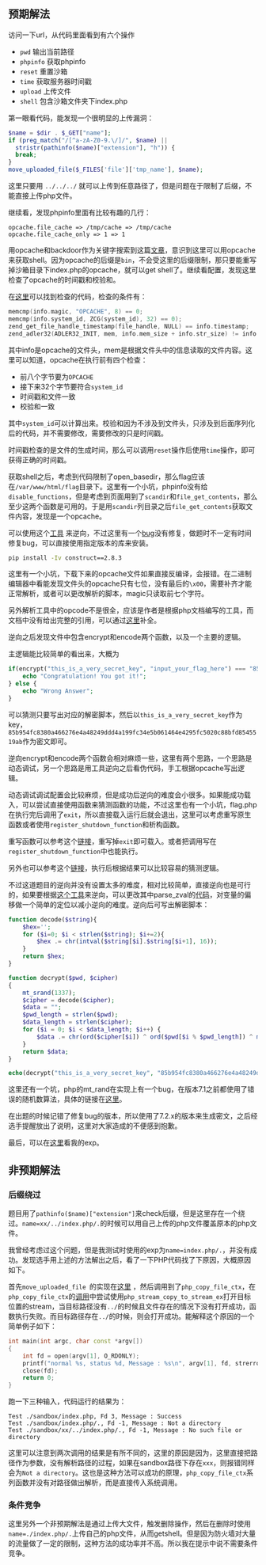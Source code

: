 ## 预期解法

访问一下url，从代码里面看到有六个操作

- ``pwd`` 输出当前路径
- ``phpinfo`` 获取phpinfo
- ``reset`` 重置沙箱
- ``time`` 获取服务器时间戳
- ``upload`` 上传文件
- ``shell`` 包含沙箱文件夹下index.php

第一眼看代码，能发现一个很明显的上传漏洞：

```php
$name = $dir . $_GET["name"];
if (preg_match("/[^a-zA-Z0-9.\/]/", $name) ||
  stristr(pathinfo($name)["extension"], "h")) {
  break;
}
move_uploaded_file($_FILES['file']['tmp_name'], $name);
```

这里只要用 ``../../../`` 就可以上传到任意路径了，但是问题在于限制了后缀，不能直接上传php文件。

继续看，发现phpinfo里面有比较有趣的几行：

```
opcache.file_cache => /tmp/cache => /tmp/cache
opcache.file_cache_only => 1 => 1
```

用opcache和backdoor作为关键字搜索到这篇[文章](http://gosecure.net/2016/05/26/detecting-hidden-backdoors-in-php-opcache/)，意识到这里可以用opcache来获取shell。因为opcache的后缀是``bin``，不会受这里的后缀限制，那只要能重写掉沙箱目录下index.php的opcache，就可以get shell了。继续看配置，发现这里检查了opcache的时间戳和校验和。

在[这里](https://github.com/php/php-src/blob/master/ext/opcache/zend_file_cache.c)可以找到检查的代码，检查的条件有：

```cc
memcmp(info.magic, "OPCACHE", 8) == 0;
memcmp(info.system_id, ZCG(system_id), 32) == 0);
zend_get_file_handle_timestamp(file_handle, NULL) == info.timestamp;
zend_adler32(ADLER32_INIT, mem, info.mem_size + info.str_size) != info.checksum;
```

其中info是opcache的文件头，mem是根据文件头中的信息读取的文件内容。这里可以知道，opcache在执行前有四个检查：

- 前八个字节要为``OPCACHE``
- 接下来32个字节要符合``system_id``
- 时间戳和文件一致
- 校验和一致

其中``system_id``可以计算出来。校验和因为不涉及到文件头，只涉及到后面序列化后的代码，并不需要修改，需要修改的只是时间戳。

时间戳检查的是文件的生成时间，那么可以调用``reset``操作后使用``time``操作，即可获得正确的时间戳。

获取shell之后，考虑到代码限制了open_basedir，那么flag应该在``/var/www/html/flag``目录下。这里有一个小坑，phpinfo没有给``disable_functions``，但是考虑到页面用到了``scandir``和``file_get_contents``，那么至少这两个函数是可用的。于是用``scandir``列目录之后``file_get_contents``获取文件内容，发现是一个opcache。

可以使用这个[工具](https://github.com/GoSecure/php7-opcache-override) 来逆向，不过这里有一个[bug](https://github.com/GoSecure/php7-opcache-override/issues/6)没有修复，做题时不一定有时间修复bug，可以直接使用指定版本的库来安装。

```sh
pip install -Iv construct==2.8.3
```

这里有一个小坑，下载下来的opcache文件如果直接反编译，会报错。在二进制编辑器中看能发现文件头的opcache只有七位，没有最后的``\x00``，需要补齐才能正常解析，或者可以更改解析的脚本，magic只读取前七个字符。

另外解析工具中的opcode不是很全，应该是作者是根据php文档编写的工具，而文档中没有给出完整的引用，可以通过[这里](https://github.com/php/php-src/blob/master/Zend/zend_vm_opcodes.h)补全。

逆向之后发现文件中包含encrypt和encode两个函数，以及一个主要的逻辑。

主逻辑能比较简单的看出来，大概为

```php
if(encrypt("this_is_a_very_secret_key", "input_your_flag_here") === "85b954fc8380a466276e4a48249ddd4a199fc34e5b061464e4295fc5020c88bfd8545519ab") { 
    echo "Congratulation! You got it!";
} else {
    echo "Wrong Answer";
}
```

可以猜测只要写出对应的解密脚本，然后以``this_is_a_very_secret_key``作为key，``85b954fc8380a466276e4a48249ddd4a199fc34e5b061464e4295fc5020c88bfd8545519ab``作为密文即可。

逆向encrypt和encode两个函数会相对麻烦一些，这里有两个思路，一个思路是动态调试，另一个思路是用工具逆向之后看伪代码，手工根据opcache写出逻辑。

动态调试调试配置会比较麻烦，但是成功后逆向的难度会小很多。如果能成功载入，可以尝试直接使用函数来猜测函数的功能，不过这里也有一个小坑，flag.php在执行完后调用了``exit``，所以直接载入运行后就会退出，这里可以考虑重写原生函数或者使用``register_shutdown_function``和析构函数。

重写函数可以参考这个[链接](https://stackoverflow.com/questions/15230883/how-to-override-built-in-php-functions)，重写掉``exit``即可载入。或者把调用写在``register_shutdown_function``中也能执行。

另外也可以参考这个[链接](https://github.com/krakjoe/inspector)，执行后根据结果可以比较容易的猜测逻辑。

不过这道题目的逆向并没有设置太多的难度，相对比较简单，直接逆向也是可行的，如果要根据[这个工具](https://github.com/GoSecure/php7-opcache-override)来逆向，可以更改其中parse_zval的[代码](https://github.com/GoSecure/php7-opcache-override/blob/master/analysis_tools/opcache_parser_64.py#L293)，对变量的偏移做一个简单的定位以减小逆向的难度。逆向后可写出解密脚本：

```php
function decode($string){
    $hex='';
    for ($i=0; $i < strlen($string); $i+=2){
        $hex .= chr(intval($string[$i].$string[$i+1], 16));
    }
    return $hex;
}

function decrypt($pwd, $cipher)
{
    mt_srand(1337);
    $cipher = decode($cipher);
    $data = "";
    $pwd_length = strlen($pwd);
    $data_length = strlen($cipher);
    for ($i = 0; $i < $data_length; $i++) {
        $data .= chr(ord($cipher[$i]) ^ ord($pwd[$i % $pwd_length]) ^ mt_rand(0, 255));
    }
    return $data;
}

echo(decrypt("this_is_a_very_secret_key", "85b954fc8380a466276e4a48249ddd4a199fc34e5b061464e4295fc5020c88bfd8545519ab"));
```

这里还有一个坑，php的mt_rand在实现上有一个bug，在版本7.1之前都使用了错误的随机数算法，具体的链接在[这里](http://php.net/manual/en/function.mt-srand.php)。

在出题的时候记错了修复bug的版本，所以使用了7.2.x的版本来生成密文，之后经选手提醒放出了说明，这里对大家造成的不便感到抱歉。

最后，可以在[这里](https://github.com/LyleMi/My-CTF-Challenges/blob/master/ezDoor/cli.py)看我的exp。

## 非预期解法

### 后缀绕过

题目用了``pathinfo($name)["extension"]``来check后缀，但是这里存在一个绕过。``name=xx/../index.php/.``的时候可以用自己上传的php文件覆盖原本的php文件。

我曾经考虑过这个问题，但是我测试时使用的exp为``name=index.php/.``，并没有成功。发现选手用上述的方法解出之后，看了一下PHP代码找了下原因，大概原因如下。

首先``move_uploaded_file ``的实现在[这里](https://github.com/php/php-src/blob/master/ext/standard/basic_functions.c#L5912)
，然后调用到了``php_copy_file_ctx``，在``php_copy_file_ctx``的[调用](https://github.com/php/php-src/blob/master/ext/standard/file.c#L1780)中尝试使用``php_stream_copy_to_stream_ex``打开目标位置的stream，当目标路径没有``../``的时候且文件存在的情况下没有打开成功，函数执行失败。而目标路径存在``../``的时候，则会打开成功。能解释这个原因的一个简单例子如下：

```cc
int main(int argc, char const *argv[])
{
    int fd = open(argv[1], O_RDONLY);
    printf("normal %s, status %d, Message : %s\n", argv[1], fd, strerror(errno));
    close(fd);
    return 0;
}
```

跑一下三种输入，代码运行的结果为：

```
Test ./sandbox/index.php, Fd 3, Message : Success
Test ./sandbox/index.php/., Fd -1, Message : Not a directory
Test ./sandbox/xx/../index.php/., Fd -1, Message : No such file or directory
```

这里可以注意到两次调用的结果是有所不同的，这里的原因是因为，这里直接把路径作为参数，没有解析路径的过程，如果在sandbox路径下存在``xxx``，则报错同样会为``Not a directory``。这也是这种方法可以成功的原理，``php_copy_file_ctx``系列函数并没有对路径做出解析，而是直接传入系统调用。

### 条件竞争

这里另外一个非预期解法是通过上传大文件，触发删除操作，然后在删除时使用``name=./index.php/.``上传自己的php文件，从而getshell。但是因为防火墙对大量的流量做了一定的限制，这种方法的成功率并不高。所以我在提示中说不需要条件竞争。


